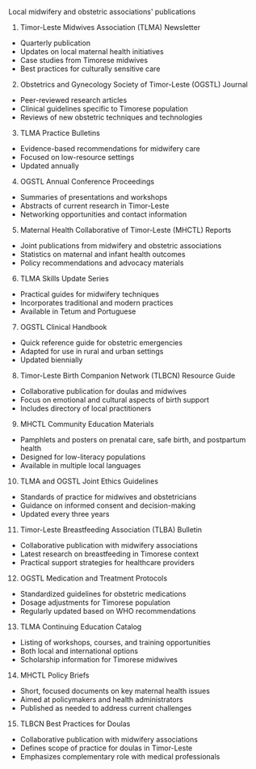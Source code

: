 Local midwifery and obstetric associations' publications

1. Timor-Leste Midwives Association (TLMA) Newsletter
- Quarterly publication
- Updates on local maternal health initiatives
- Case studies from Timorese midwives
- Best practices for culturally sensitive care

2. Obstetrics and Gynecology Society of Timor-Leste (OGSTL) Journal
- Peer-reviewed research articles
- Clinical guidelines specific to Timorese population
- Reviews of new obstetric techniques and technologies

3. TLMA Practice Bulletins
- Evidence-based recommendations for midwifery care
- Focused on low-resource settings
- Updated annually

4. OGSTL Annual Conference Proceedings
- Summaries of presentations and workshops
- Abstracts of current research in Timor-Leste
- Networking opportunities and contact information

5. Maternal Health Collaborative of Timor-Leste (MHCTL) Reports
- Joint publications from midwifery and obstetric associations
- Statistics on maternal and infant health outcomes
- Policy recommendations and advocacy materials

6. TLMA Skills Update Series
- Practical guides for midwifery techniques
- Incorporates traditional and modern practices
- Available in Tetum and Portuguese

7. OGSTL Clinical Handbook
- Quick reference guide for obstetric emergencies
- Adapted for use in rural and urban settings
- Updated biennially

8. Timor-Leste Birth Companion Network (TLBCN) Resource Guide
- Collaborative publication for doulas and midwives
- Focus on emotional and cultural aspects of birth support
- Includes directory of local practitioners

9. MHCTL Community Education Materials
- Pamphlets and posters on prenatal care, safe birth, and postpartum health
- Designed for low-literacy populations
- Available in multiple local languages

10. TLMA and OGSTL Joint Ethics Guidelines
- Standards of practice for midwives and obstetricians
- Guidance on informed consent and decision-making
- Updated every three years

11. Timor-Leste Breastfeeding Association (TLBA) Bulletin
- Collaborative publication with midwifery associations
- Latest research on breastfeeding in Timorese context
- Practical support strategies for healthcare providers

12. OGSTL Medication and Treatment Protocols
- Standardized guidelines for obstetric medications
- Dosage adjustments for Timorese population
- Regularly updated based on WHO recommendations

13. TLMA Continuing Education Catalog
- Listing of workshops, courses, and training opportunities
- Both local and international options
- Scholarship information for Timorese midwives

14. MHCTL Policy Briefs
- Short, focused documents on key maternal health issues
- Aimed at policymakers and health administrators
- Published as needed to address current challenges

15. TLBCN Best Practices for Doulas
- Collaborative publication with midwifery associations
- Defines scope of practice for doulas in Timor-Leste
- Emphasizes complementary role with medical professionals